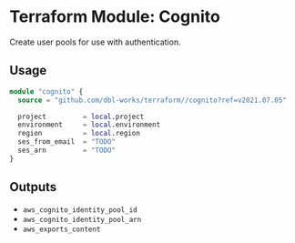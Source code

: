# Terraform Module: Cognito

Create user pools for use with authentication.



## Usage

```terraform
module "cognito" {
  source = "github.com/dbl-works/terraform//cognito?ref=v2021.07.05"

  project         = local.project
  environment     = local.environment
  region          = local.region
  ses_from_email  = "TODO"
  ses_arn         = "TODO"
}
```



## Outputs
- `aws_cognito_identity_pool_id`
- `aws_cognito_identity_pool_arn`
- `aws_exports_content`
